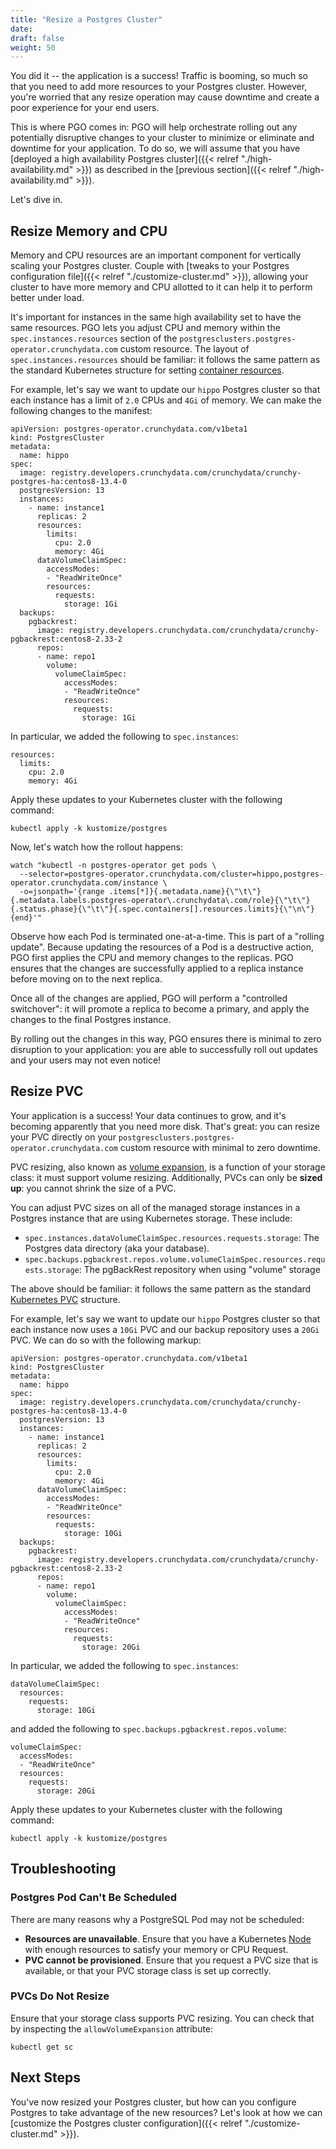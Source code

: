 ```yaml
---
title: "Resize a Postgres Cluster"
date:
draft: false
weight: 50
---
```


You did it -- the application is a success! Traffic is booming, so much so that you need to add more resources to your Postgres cluster. However, you're worried that any resize operation may cause downtime and create a poor experience for your end users.

This is where PGO comes in: PGO will help orchestrate rolling out any potentially disruptive changes to your cluster to minimize or eliminate and downtime for your application. To do so, we will assume that you have [deployed a high availability Postgres cluster]({{< relref "./high-availability.md" >}}) as described in the [previous section]({{< relref "./high-availability.md" >}}).

Let's dive in.

## Resize Memory and CPU

Memory and CPU resources are an important component for vertically scaling your Postgres cluster. Couple with [tweaks to your Postgres configuration file]({{< relref "./customize-cluster.md" >}}), allowing your cluster to have more memory and CPU allotted to it can help it to perform better under load.

It's important for instances in the same high availability set to have the same resources. PGO  lets you adjust CPU and memory within the `spec.instances.resources` section of the `postgresclusters.postgres-operator.crunchydata.com` custom resource. The layout of `spec.instances.resources` should be familiar: it follows the same pattern as the standard Kubernetes structure for setting [container resources](https://kubernetes.io/docs/concepts/configuration/manage-resources-containers/).

For example, let's say we want to update our `hippo` Postgres cluster so that each instance has a limit of `2.0` CPUs and `4Gi` of memory. We can make the following changes to the manifest:

```
apiVersion: postgres-operator.crunchydata.com/v1beta1
kind: PostgresCluster
metadata:
  name: hippo
spec:
  image: registry.developers.crunchydata.com/crunchydata/crunchy-postgres-ha:centos8-13.4-0
  postgresVersion: 13
  instances:
    - name: instance1
      replicas: 2
      resources:
        limits:
          cpu: 2.0
          memory: 4Gi
      dataVolumeClaimSpec:
        accessModes:
        - "ReadWriteOnce"
        resources:
          requests:
            storage: 1Gi
  backups:
    pgbackrest:
      image: registry.developers.crunchydata.com/crunchydata/crunchy-pgbackrest:centos8-2.33-2
      repos:
      - name: repo1
        volume:
          volumeClaimSpec:
            accessModes:
            - "ReadWriteOnce"
            resources:
              requests:
                storage: 1Gi
```

In particular, we added the following to `spec.instances`:

```
resources:
  limits:
    cpu: 2.0
    memory: 4Gi
```

Apply these updates to your Kubernetes cluster with the following command:

```
kubectl apply -k kustomize/postgres
```

Now, let's watch how the rollout happens:

```
watch "kubectl -n postgres-operator get pods \
  --selector=postgres-operator.crunchydata.com/cluster=hippo,postgres-operator.crunchydata.com/instance \
  -o=jsonpath='{range .items[*]}{.metadata.name}{\"\t\"}{.metadata.labels.postgres-operator\.crunchydata\.com/role}{\"\t\"}{.status.phase}{\"\t\"}{.spec.containers[].resources.limits}{\"\n\"}{end}'"
```

Observe how each Pod is terminated one-at-a-time. This is part of a "rolling update". Because updating the resources of a Pod is a destructive action, PGO first applies the CPU and memory changes to the replicas. PGO ensures that the changes are successfully applied to a replica instance before moving on to the next replica.

Once all of the changes are applied, PGO will perform a "controlled switchover": it will promote a replica to become a primary, and apply the changes to the final Postgres instance.

By rolling out the changes in this way, PGO ensures there is minimal to zero disruption to your application: you are able to successfully roll out updates and your users may not even notice!

## Resize PVC

Your application is a success! Your data continues to grow, and it's becoming apparently that you need more disk. That's great: you can resize your PVC directly on your `postgresclusters.postgres-operator.crunchydata.com` custom resource with minimal to zero downtime.

PVC resizing, also known as [volume expansion](https://kubernetes.io/docs/concepts/storage/persistent-volumes/#expanding-persistent-volumes-claims), is a function of your storage class: it must support volume resizing. Additionally, PVCs can only be **sized up**: you cannot shrink the size of a PVC.

You can adjust PVC sizes on all of the managed storage instances in a Postgres instance that are using Kubernetes storage. These include:

- `spec.instances.dataVolumeClaimSpec.resources.requests.storage`: The Postgres data directory (aka your database).
- `spec.backups.pgbackrest.repos.volume.volumeClaimSpec.resources.requests.storage`: The pgBackRest repository when using "volume" storage

The above should be familiar: it follows the same pattern as the standard [Kubernetes PVC](https://kubernetes.io/docs/concepts/storage/persistent-volumes/) structure.

For example, let's say we want to update our `hippo` Postgres cluster so that each instance now uses a `10Gi` PVC and our backup repository uses a `20Gi` PVC. We can do so with the following markup:

```
apiVersion: postgres-operator.crunchydata.com/v1beta1
kind: PostgresCluster
metadata:
  name: hippo
spec:
  image: registry.developers.crunchydata.com/crunchydata/crunchy-postgres-ha:centos8-13.4-0
  postgresVersion: 13
  instances:
    - name: instance1
      replicas: 2
      resources:
        limits:
          cpu: 2.0
          memory: 4Gi
      dataVolumeClaimSpec:
        accessModes:
        - "ReadWriteOnce"
        resources:
          requests:
            storage: 10Gi
  backups:
    pgbackrest:
      image: registry.developers.crunchydata.com/crunchydata/crunchy-pgbackrest:centos8-2.33-2
      repos:
      - name: repo1
        volume:
          volumeClaimSpec:
            accessModes:
            - "ReadWriteOnce"
            resources:
              requests:
                storage: 20Gi
```

In particular, we added the following to `spec.instances`:

```
dataVolumeClaimSpec:
  resources:
    requests:
      storage: 10Gi
```

and added the following to `spec.backups.pgbackrest.repos.volume`:

```
volumeClaimSpec:
  accessModes:
  - "ReadWriteOnce"
  resources:
    requests:
      storage: 20Gi
```

Apply these updates to your Kubernetes cluster with the following command:

```
kubectl apply -k kustomize/postgres
```

## Troubleshooting

### Postgres Pod Can't Be Scheduled

There are many reasons why a PostgreSQL Pod may not be scheduled:

- **Resources are unavailable**. Ensure that you have a Kubernetes [Node](https://kubernetes.io/docs/concepts/architecture/nodes/) with enough resources to satisfy your memory or CPU Request.
- **PVC cannot be provisioned**. Ensure that you request a PVC size that is available, or that your PVC storage class is set up correctly.

### PVCs Do Not Resize

Ensure that your storage class supports PVC resizing. You can check that by inspecting the `allowVolumeExpansion` attribute:

```
kubectl get sc
```

## Next Steps

You've now resized your Postgres cluster, but how can you configure Postgres to take advantage of the new resources? Let's look at how we can [customize the Postgres cluster configuration]({{< relref "./customize-cluster.md" >}}).
